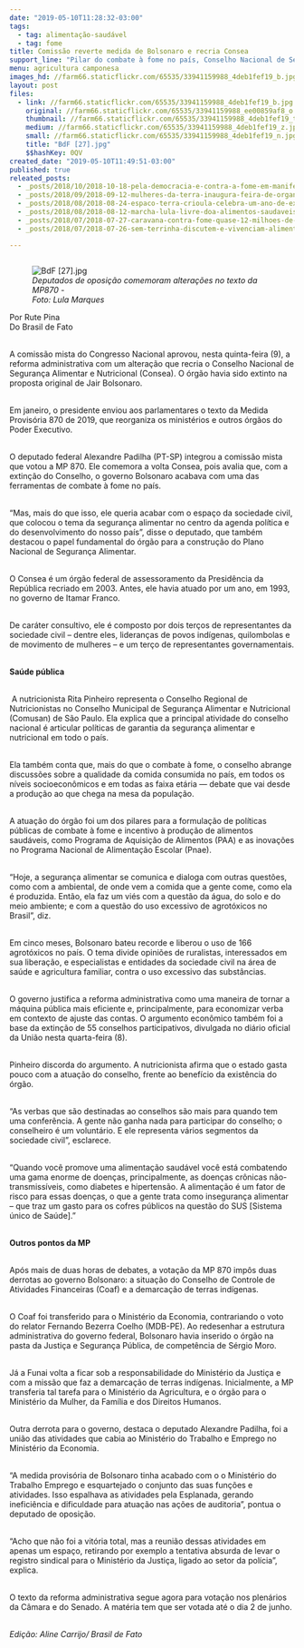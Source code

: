 ```yaml
---
date: "2019-05-10T11:28:32-03:00"
tags:
  - tag: alimentação-saudável
  - tag: fome
title: Comissão reverte medida de Bolsonaro e recria Consea
support_line: "Pilar do combate à fome no país, Conselho Nacional de Segurança Alimentar e Nutricional havia sido extinto em janeiro por MP que reestrutura o governo"
menu: agricultura camponesa
images_hd: //farm66.staticflickr.com/65535/33941159988_4deb1fef19_b.jpg
layout: post
files:
  - link: //farm66.staticflickr.com/65535/33941159988_4deb1fef19_b.jpg
    original: //farm66.staticflickr.com/65535/33941159988_ee00859af8_o.jpg
    thumbnail: //farm66.staticflickr.com/65535/33941159988_4deb1fef19_t.jpg
    medium: //farm66.staticflickr.com/65535/33941159988_4deb1fef19_z.jpg
    small: //farm66.staticflickr.com/65535/33941159988_4deb1fef19_n.jpg
    title: "BdF [27].jpg"
    $$hashKey: 0QV
created_date: "2019-05-10T11:49:51-03:00"
published: true
releated_posts:
  - _posts/2018/10/2018-10-18-pela-democracia-e-contra-a-fome-em-manifesto-organizacoes-denunciam-violacoes.md
  - _posts/2018/09/2018-09-12-mulheres-da-terra-inaugura-feira-de-organicos-e-coloniais-na-ufrgs.md
  - _posts/2018/08/2018-08-24-espaco-terra-crioula-celebra-um-ano-de-existencia.md
  - _posts/2018/08/2018-08-12-marcha-lula-livre-doa-alimentos-saudaveis-para-instituicoes-de-valparaiso.md
  - _posts/2018/07/2018-07-27-caravana-contra-fome-quase-12-milhoes-de-pessoas-estao-na-extrema-pobreza.md
  - _posts/2018/07/2018-07-26-sem-terrinha-discutem-e-vivenciam-alimentacao-saudavel-em-encontro-nacional.md

---
```

<figure class="image" style="float:left"><img alt="BdF [27].jpg" src="//farm66.staticflickr.com/65535/33941159988_4deb1fef19_b.jpg" />
<figcaption><em>Deputados de oposi&ccedil;&atilde;o comemoram altera&ccedil;&otilde;es no texto da MP870 -<br />
Foto: Lula Marques</em></figcaption>
</figure>

<p>Por Rute Pina<br />
Do Brasil de Fato<br />
&nbsp;</p>

<p>A comiss&atilde;o mista do Congresso Nacional aprovou, nesta quinta-feira (9), a reforma administrativa com um altera&ccedil;&atilde;o que recria o Conselho Nacional de Seguran&ccedil;a Alimentar e Nutricional (Consea). O &oacute;rg&atilde;o havia sido extinto na proposta original de Jair Bolsonaro.<br />
&nbsp;</p>

<p>Em janeiro, o presidente enviou aos parlamentares o texto da Medida Provis&oacute;ria 870 de 2019, que reorganiza os minist&eacute;rios e outros &oacute;rg&atilde;os do Poder Executivo.<br />
&nbsp;</p>

<p>O deputado federal Alexandre Padilha (PT-SP) integrou a comiss&atilde;o mista que votou a MP 870. Ele comemora a volta Consea, pois avalia que, com a extin&ccedil;&atilde;o do Conselho, o governo Bolsonaro acabava com uma das ferramentas de combate &agrave; fome no pa&iacute;s.<br />
&nbsp;</p>

<p>&ldquo;Mas, mais do que isso, ele queria acabar com o espa&ccedil;o da sociedade civil, que colocou o tema da seguran&ccedil;a alimentar no centro da agenda pol&iacute;tica e do desenvolvimento do nosso pa&iacute;s&rdquo;, disse o deputado, que tamb&eacute;m destacou o papel fundamental do &oacute;rg&atilde;o para a constru&ccedil;&atilde;o do Plano Nacional de Seguran&ccedil;a Alimentar.<br />
&nbsp;</p>

<p>O Consea &eacute; um &oacute;rg&atilde;o federal de assessoramento da Presid&ecirc;ncia da Rep&uacute;blica recriado em 2003. Antes, ele havia atuado por um ano, em 1993, no governo de Itamar Franco.<br />
&nbsp;</p>

<p>De car&aacute;ter consultivo, ele &eacute; composto por dois ter&ccedil;os de representantes da sociedade civil &ndash; dentre eles, lideran&ccedil;as de povos ind&iacute;genas, quilombolas e de movimento de mulheres &ndash; e um ter&ccedil;o de representantes governamentais.<br />
&nbsp;</p>

<p><strong>Sa&uacute;de p&uacute;blica</strong><br />
&nbsp;</p>

<p>&nbsp;A nutricionista Rita Pinheiro representa o Conselho Regional de Nutricionistas no Conselho Municipal de Seguran&ccedil;a Alimentar e Nutricional (Comusan) de S&atilde;o Paulo. Ela explica que a principal atividade do conselho nacional &eacute; articular pol&iacute;ticas de garantia da seguran&ccedil;a alimentar e nutricional em todo o pa&iacute;s.<br />
&nbsp;</p>

<p>Ela tamb&eacute;m conta que, mais do que o combate &agrave; fome, o conselho abrange discuss&otilde;es sobre a qualidade da comida consumida no pa&iacute;s, em todos os n&iacute;veis socioecon&ocirc;micos e em todas as faixa et&aacute;ria &mdash; debate que vai desde a produ&ccedil;&atilde;o ao que chega na mesa da popula&ccedil;&atilde;o.<br />
&nbsp;</p>

<p>A atua&ccedil;&atilde;o do &oacute;rg&atilde;o foi um dos pilares para a formula&ccedil;&atilde;o de pol&iacute;ticas p&uacute;blicas de combate &agrave; fome e incentivo &agrave; produ&ccedil;&atilde;o de alimentos saud&aacute;veis, como Programa de Aquisi&ccedil;&atilde;o de Alimentos (PAA) e as inova&ccedil;&otilde;es no Programa Nacional de Alimenta&ccedil;&atilde;o Escolar (Pnae).<br />
&nbsp;</p>

<p>&ldquo;Hoje, a seguran&ccedil;a alimentar se comunica e dialoga com outras quest&otilde;es, como com a ambiental, de onde vem a comida que a gente come, como ela &eacute; produzida. Ent&atilde;o, ela faz um vi&eacute;s com a quest&atilde;o da &aacute;gua, do solo e do meio ambiente; e com a quest&atilde;o do uso excessivo de agrot&oacute;xicos no Brasil&rdquo;, diz.<br />
&nbsp;</p>

<p>Em cinco meses, Bolsonaro bateu recorde e liberou o uso de 166 agrot&oacute;xicos no pa&iacute;s. O tema divide opini&otilde;es de ruralistas, interessados em sua libera&ccedil;&atilde;o, e especialistas e entidades da sociedade civil na &aacute;rea de sa&uacute;de e agricultura familiar, contra o uso excessivo das subst&acirc;ncias.<br />
&nbsp;</p>

<p>O governo justifica a reforma administrativa como uma maneira de tornar a m&aacute;quina p&uacute;blica mais eficiente e, principalmente, para economizar verba em contexto de ajuste das contas. O argumento econ&ocirc;mico tamb&eacute;m foi a base da extin&ccedil;&atilde;o de 55 conselhos participativos, divulgada no di&aacute;rio oficial da Uni&atilde;o nesta quarta-feira (8).<br />
&nbsp;</p>

<p>Pinheiro discorda do argumento. A nutricionista afirma que o estado gasta pouco com a atua&ccedil;&atilde;o do conselho, frente ao benef&iacute;cio da exist&ecirc;ncia do &oacute;rg&atilde;o.<br />
&nbsp;</p>

<p>&ldquo;As verbas que s&atilde;o destinadas ao conselhos s&atilde;o mais para quando tem uma confer&ecirc;ncia. A gente n&atilde;o ganha nada para participar do conselho; o conselheiro &eacute; um volunt&aacute;rio. E ele representa v&aacute;rios segmentos da sociedade civil&rdquo;, esclarece.<br />
&nbsp;</p>

<p>&ldquo;Quando voc&ecirc; promove uma alimenta&ccedil;&atilde;o saud&aacute;vel voc&ecirc; est&aacute; combatendo uma gama enorme de doen&ccedil;as, principalmente, as doen&ccedil;as cr&ocirc;nicas n&atilde;o-transmiss&iacute;veis, como diabetes e hipertens&atilde;o. A alimenta&ccedil;&atilde;o &eacute; um fator de risco para essas doen&ccedil;as, o que a gente trata como inseguran&ccedil;a alimentar &ndash; que traz um gasto para os cofres p&uacute;blicos na quest&atilde;o do SUS [Sistema &uacute;nico de Sa&uacute;de].&rdquo;<br />
&nbsp;</p>

<p><strong>Outros pontos da MP</strong><br />
&nbsp;</p>

<p>Ap&oacute;s mais de duas horas de debates, a vota&ccedil;&atilde;o da MP 870 imp&ocirc;s duas derrotas ao governo Bolsonaro: a situa&ccedil;&atilde;o do Conselho de Controle de Atividades Financeiras (Coaf) e a demarca&ccedil;&atilde;o de terras ind&iacute;genas.<br />
&nbsp;</p>

<p>O Coaf foi transferido para o Minist&eacute;rio da Economia, contrariando o voto do relator Fernando Bezerra Coelho (MDB-PE). Ao redesenhar a estrutura administrativa do governo federal, Bolsonaro havia inserido o &oacute;rg&atilde;o na pasta da Justi&ccedil;a e Seguran&ccedil;a P&uacute;blica, de compet&ecirc;ncia de S&eacute;rgio Moro.<br />
&nbsp;</p>

<p>J&aacute; a Funai volta a ficar sob a responsabilidade do Minist&eacute;rio da Justi&ccedil;a e com a miss&atilde;o que faz a demarca&ccedil;&atilde;o de terras ind&iacute;genas. Inicialmente, a MP transferia tal tarefa para o Minist&eacute;rio da Agricultura, e o &oacute;rg&atilde;o para o Minist&eacute;rio da Mulher, da Fam&iacute;lia e dos Direitos Humanos.<br />
&nbsp;</p>

<p>Outra derrota para o governo, destaca o deputado Alexandre Padilha, foi a uni&atilde;o das atividades que cabia ao Minist&eacute;rio do Trabalho e Emprego no Minist&eacute;rio da Economia.<br />
&nbsp;</p>

<p>&ldquo;A medida provis&oacute;ria de Bolsonaro tinha acabado com o o Minist&eacute;rio do Trabalho Emprego e esquartejado o conjunto das suas fun&ccedil;&otilde;es e atividades. Isso espalhava as atividades pela Esplanada, gerando inefici&ecirc;ncia e dificuldade para atua&ccedil;&atilde;o nas a&ccedil;&otilde;es de auditoria&rdquo;, pontua o deputado de oposi&ccedil;&atilde;o.<br />
&nbsp;</p>

<p>&ldquo;Acho que n&atilde;o foi a vit&oacute;ria total, mas a reuni&atilde;o dessas atividades em apenas um espa&ccedil;o, retirando por exemplo a tentativa absurda de levar o registro sindical para o Minist&eacute;rio da Justi&ccedil;a, ligado ao setor da pol&iacute;cia&rdquo;, explica.<br />
&nbsp;</p>

<p>O texto da reforma administrativa segue agora para vota&ccedil;&atilde;o nos plen&aacute;rios da C&acirc;mara e do Senado. A mat&eacute;ria tem que ser votada at&eacute; o dia 2 de junho.<br />
&nbsp;</p>

<p><em>Edi&ccedil;&atilde;o: Aline Carrijo/ Brasil de Fato</em></p>
